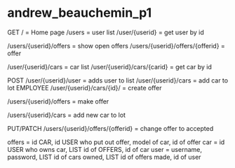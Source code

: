 # andrew_beauchemin_p1
GET
/ = Home page
/users = user list
/user/{userid} = get user by id

/users/{userid}/offers = show open offers
/users/{userid}/offers/{offerid} = offer

/user/{userid}/cars = car list
/user/{userid}/cars/{carid} = get car by id


POST
/user/{userid}/user = adds user to list
/user/{userid}/cars = add car to lot EMPLOYEE
/user/{userid}/cars/{id}/ = create offer

/users/{userid}/offers = make offer

/users/{userid}/cars = add new car to lot

PUT/PATCH
/users/{userid}/offers/{offerid} = change offer to accepted


offers = id CAR, id USER who put out offer, model of car, id of offer
car = id USER who owns car, LIST id of OFFERS, id of car
user = username, password, LIST id of cars owned, LIST id of offers made, id of user

